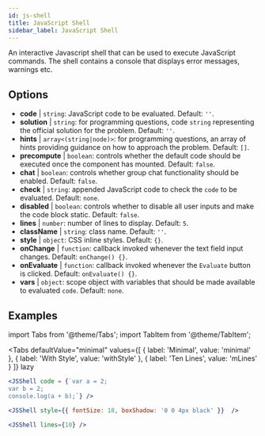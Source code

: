 ```yaml
---
id: js-shell
title: JavaScript Shell
sidebar_label: JavaScript Shell
---
```


An interactive Javascript shell that can be used to execute JavaScript commands. The shell contains a console that displays error messages, warnings etc.

## Options

* __code__ | `string`: JavaScript code to be evaluated. Default: `''`.
* __solution__ | `string`: for programming questions, code `string` representing the official solution for the problem. Default: `''`.
* __hints__ | `array<(string|node)>`: for programming questions, an array of hints providing guidance on how to approach the problem. Default: `[]`.
* __precompute__ | `boolean`: controls whether the default code should be executed once the component has mounted. Default: `false`.
* __chat__ | `boolean`: controls whether group chat functionality should be enabled. Default: `false`.
* __check__ | `string`: appended JavaScript code to check the `code` to be evaluated. Default: `none`.
* __disabled__ | `boolean`: controls whether to disable all user inputs and make the code block static. Default: `false`.
* __lines__ | `number`: number of lines to display. Default: `5`.
* __className__ | `string`: class name. Default: `''`.
* __style__ | `object`: CSS inline styles. Default: `{}`.
* __onChange__ | `function`: callback invoked whenever the text field input changes. Default: `onChange() {}`.
* __onEvaluate__ | `function`: callback invoked whenever the `Evaluate` button is clicked. Default: `onEvaluate() {}`.
* __vars__ | `object`: scope object with variables that should be made available to evaluated `code`. Default: `none`.


## Examples

import Tabs from '@theme/Tabs';
import TabItem from '@theme/TabItem';

<Tabs
    defaultValue="minimal"
    values={[
        { label: 'Minimal', value: 'minimal' },
        { label: 'With Style', value: 'withStyle' },
        { label: 'Ten Lines', value: 'mLines' }
    ]}
    lazy
>

<TabItem value="minimal">

```jsx live
<JSShell code = {`var a = 2; 
var b = 2;
console.log(a + b);`} />
```

</TabItem>

<TabItem value="withStyle">

```jsx live
<JSShell style={{ fontSize: 18, boxShadow: '0 0 4px black' }}  />
```

</TabItem>

<TabItem value="mLines">

```jsx live
<JSShell lines={10} />
```

</TabItem>

</Tabs>




